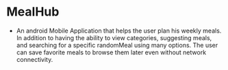 # MealHub
- An android Mobile Application that helps the user plan his weekly meals. In addition to having the ability to view categories, suggesting meals, and searching for a specific randomMeal using many options. The user can save favorite meals to browse them later even without network connectivity.
